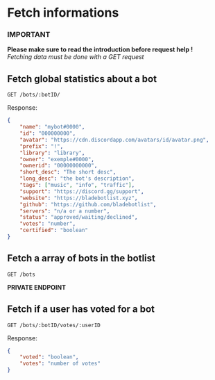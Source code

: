 # Fetch informations

### IMPORTANT

**Please make sure to read the introduction before request help !**  
_Fetching data must be done with a GET request_

## Fetch global statistics about a bot

`GET /bots/:botID/`

Response:

```json
{
	"name": "mybot#0000",
	"id": "000000000",
	"avatar": "https://cdn.discordapp.com/avatars/id/avatar.png",
	"prefix": "!",
	"library": "library",
	"owner": "exemple#0000",
	"ownerid": "00000000000",
	"short_desc": "The short desc",
	"long_desc": "the bot's description",
	"tags": ["music", "info", "traffic"],
	"support": "https://discord.gg/support",
	"website": "https://bladebotlist.xyz",
	"github": "https://github.com/bladebotlist",
	"servers": "n/a or a number",
	"status": "approved/waiting/declined",
	"votes": "number",
	"certified": "boolean"
}
```

## Fetch a array of bots in the botlist

`GET /bots`

**PRIVATE ENDPOINT**

## Fetch if a user has voted for a bot

`GET /bots/:botID/votes/:userID`

Response:

```json
{
	"voted": "boolean",
	"votes": "number of votes"
}
```
